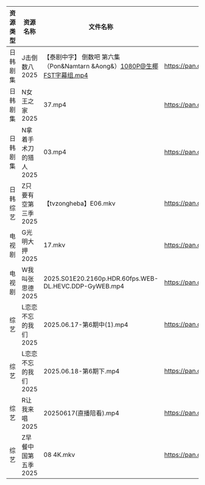 | 资源类型 | 资源名称          | 文件名称                                                  | 分享链接                                | 更新时间                |
| ---- | ------------- | ----------------------------------------------------- | ----------------------------------- | ------------------- |
| 日韩剧集 | J击倒数八2025     | 【泰剧中字】 倒数吧 第六集（Pon&Namtarn &Aong&）1080P@生椰FST字幕组.mp4  | https://pan.quark.cn/s/98fc5313c702 | 2025-06-18 21:24:12 |
| 日韩剧集 | N女王之家2025     | 37.mp4                                                | https://pan.quark.cn/s/a85463f38f49 | 2025-06-18 16:27:47 |
| 日韩剧集 | N拿着手术刀的猎人2025 | 03.mp4                                                | https://pan.quark.cn/s/425671cbfbc3 | 2025-06-18 01:28:49 |
| 日韩综艺 | Z只要有空第三季2025  | 【tvzongheba】E06.mkv                                   | https://pan.quark.cn/s/3cb5aefd31a4 | 2025-06-18 21:39:33 |
| 电视剧  | G光明大押2025     | 17.mkv                                                | https://pan.quark.cn/s/e049cef95b6c | 2025-06-18 21:22:24 |
| 电视剧  | W我叫张思德2025    | 2025.S01E20.2160p.HDR.60fps.WEB-DL.HEVC.DDP-GyWEB.mp4 | https://pan.quark.cn/s/7094d1f0b265 | 2025-06-18 01:32:43 |
| 综艺   | L恋恋不忘的我们2025  | 2025.06.17-第6期中(1).mp4                                | https://pan.quark.cn/s/d6117c189f5a | 2025-06-18 21:38:18 |
| 综艺   | L恋恋不忘的我们2025  | 2025.06.18-第6期下.mp4                                   | https://pan.quark.cn/s/d6117c189f5a | 2025-06-18 21:38:21 |
| 综艺   | R让我来唱2025     | 20250617(直播陪看).mp4                                    | https://pan.quark.cn/s/06b3fa662178 | 2025-06-18 21:38:48 |
| 综艺   | Z早餐中国第五季2025  | 08 4K.mkv                                             | https://pan.quark.cn/s/8bf6a96b483b | 2025-06-18 16:35:37 |

